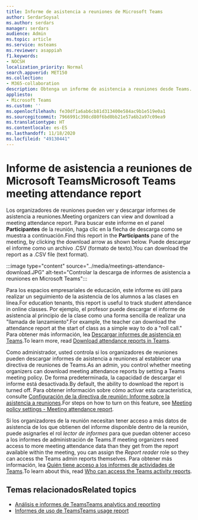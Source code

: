 ```yaml
---
title: Informe de asistencia a reuniones de Microsoft Teams
author: SerdarSoysal
ms.author: serdars
manager: serdars
audience: Admin
ms.topic: article
ms.service: msteams
ms.reviewer: asappiah
f1.keywords:
- NOCSH
localization_priority: Normal
search.appverid: MET150
ms.collection:
- M365-collaboration
description: Obtenga un informe de asistencia a reuniones desde Teams. Este informe complementa los informes de uso disponibles en el Centro de administración de Teams.
appliesto:
- Microsoft Teams
ms.custom: ''
ms.openlocfilehash: fe30df1a6ab6cb81d313400e584ac9b1e519e0a1
ms.sourcegitcommit: 7966991c398cd80f6bd0bb21e57a6b2a97c09ea9
ms.translationtype: HT
ms.contentlocale: es-ES
ms.lasthandoff: 11/18/2020
ms.locfileid: "49130441"
---
```

# <a name="microsoft-teams-meeting-attendance-report"></a><span data-ttu-id="017f7-104">Informe de asistencia a reuniones de Microsoft Teams</span><span class="sxs-lookup"><span data-stu-id="017f7-104">Microsoft Teams meeting attendance report</span></span>

<span data-ttu-id="017f7-105">Los organizadores de reuniones pueden ver y descargar informes de asistencia a reuniones.</span><span class="sxs-lookup"><span data-stu-id="017f7-105">Meeting organizers can view and download a meeting attendance report.</span></span> <span data-ttu-id="017f7-106">Para buscar este informe en el panel **Participantes** de la reunión, haga clic en la flecha de descarga como se muestra a continuación.</span><span class="sxs-lookup"><span data-stu-id="017f7-106">Find this report in the **Participants** pane of the meeting, by clicking the download arrow as shown below.</span></span> <span data-ttu-id="017f7-107">Puede descargar el informe como un archivo .CSV (formato de texto).</span><span class="sxs-lookup"><span data-stu-id="017f7-107">You can download the report as a .CSV file (text format).</span></span>

:::image type="content" source="../media/meetings-attendance-download.JPG" alt-text="Controlar la descarga de informes de asistencia a reuniones en Microsoft Teams":::

<span data-ttu-id="017f7-109">Para los espacios empresariales de educación, este informe es útil para realizar un seguimiento de la asistencia de los alumnos a las clases en línea.</span><span class="sxs-lookup"><span data-stu-id="017f7-109">For education tenants, this report is useful to track student attendance in online classes.</span></span> <span data-ttu-id="017f7-110">Por ejemplo, el profesor puede descargar el informe de asistencia al principio de la clase como una forma sencilla de realizar una "llamada de lanzamiento".</span><span class="sxs-lookup"><span data-stu-id="017f7-110">For example, the teacher can download the attendance report at the start of class as a simple way to do a "roll call."</span></span> <span data-ttu-id="017f7-111">Para obtener más información, lea [Descargar informes de asistencia en Teams](https://support.office.com/article/download-attendance-reports-in-teams-ae7cf170-530c-47d3-84c1-3aedac74d310).</span><span class="sxs-lookup"><span data-stu-id="017f7-111">To learn more, read [Download attendance reports in Teams](https://support.office.com/article/download-attendance-reports-in-teams-ae7cf170-530c-47d3-84c1-3aedac74d310).</span></span>

<span data-ttu-id="017f7-112">Como administrador, usted controla si los organizadores de reuniones pueden descargar informes de asistencia a reuniones al establecer una directiva de reuniones de Teams.</span><span class="sxs-lookup"><span data-stu-id="017f7-112">As an admin, you control whether meeting organizers can download meeting attendance reports by setting a Teams meeting policy.</span></span> <span data-ttu-id="017f7-113">De forma predeterminada, la capacidad de descargar el informe está desactivada.</span><span class="sxs-lookup"><span data-stu-id="017f7-113">By default, the ability to download the report is turned off.</span></span> <span data-ttu-id="017f7-114">Para obtener información sobre cómo activar esta característica, consulte [Configuración de la directiva de reunión: Informe sobre la asistencia a reuniones](../meeting-policies-in-teams.md#meeting-policy-settings---meeting-attendance-report).</span><span class="sxs-lookup"><span data-stu-id="017f7-114">For steps on how to turn on this feature, see [Meeting policy settings - Meeting attendance report](../meeting-policies-in-teams.md#meeting-policy-settings---meeting-attendance-report).</span></span>

<span data-ttu-id="017f7-115">Si los organizadores de la reunión necesitan tener acceso a más datos de asistencia de los que obtienen del informe disponible dentro de la reunión, puede asignarles el rol *lector de informes* para que puedan obtener acceso a los informes de administración de Teams.</span><span class="sxs-lookup"><span data-stu-id="017f7-115">If meeting organizers need access to more meeting attendance data than they get from the report available within the meeting, you can assign the *Report reader* role so they can access the Teams admin reports themselves.</span></span> <span data-ttu-id="017f7-116">Para obtener más información, lea [Quién tiene acceso a los informes de actividades de Teams](../teams-activity-reports.md#who-can-access-the-teams-activity-reports).</span><span class="sxs-lookup"><span data-stu-id="017f7-116">To learn about this, read [Who can access the Teams activity reports](../teams-activity-reports.md#who-can-access-the-teams-activity-reports).</span></span> 

## <a name="related-topics"></a><span data-ttu-id="017f7-117">Temas relacionados</span><span class="sxs-lookup"><span data-stu-id="017f7-117">Related topics</span></span>

- [<span data-ttu-id="017f7-118">Análisis e informes de Teams</span><span class="sxs-lookup"><span data-stu-id="017f7-118">Teams analytics and reporting</span></span>](teams-reporting-reference.md)
- [<span data-ttu-id="017f7-119">Informes de uso de Teams</span><span class="sxs-lookup"><span data-stu-id="017f7-119">Teams usage report</span></span>](teams-usage-report.md)
